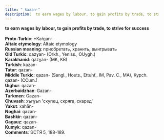 ```yaml
---
title: " kazan-"
description:  to earn wages by labour, to gain profits by trade, to strive for success
---
```

<p data-pagefind-weight="0.5">
<strong> to earn wages by labour, to gain profits by trade, to strive for success</strong><br><br>
<strong>Proto-Turkic</strong>:  *Kaŕgan-<br>
<strong>Altaic etymology</strong>:  Altaic etymology<br>
<strong>Russian meaning</strong>:  приобретать, хранить, выигрывать<br>
<strong>Old Turkic</strong>:  qazɣan- (Orkh., Yeniss., OUygh.)<br>
<strong>Karakhanid</strong>:  qazɣan- (MK, KB)<br>
<strong>Turkish</strong>:  kazan-<br>
<strong>Tatar</strong>:  qazan-<br>
<strong>Middle Turkic</strong>:  qazan- (Sangl., Houts., Ettuhf., IM, Pav. C., MA), Kypch. qazan- (CCum.)<br>
<strong>Uighur</strong>:  qazan-<br>
<strong>Azerbaidzhan</strong>:  Gazan-<br>
<strong>Turkmen</strong>:  Gazan-<br>
<strong>Chuvash</strong>:  xъrɣъn 'скупец, скряга, скаред'<br>
<strong>Yakut</strong>:  xahān-<br>
<strong>Noghai</strong>:  qazan-<br>
<strong>Bashkir</strong>:  qazan-<br>
<strong>Gagauz</strong>:  qazan-<br>
<strong>Kumyk</strong>:  qazan-<br>
<strong>Comments</strong>:  ЭСТЯ 5, 188-189.<br>

</p>
